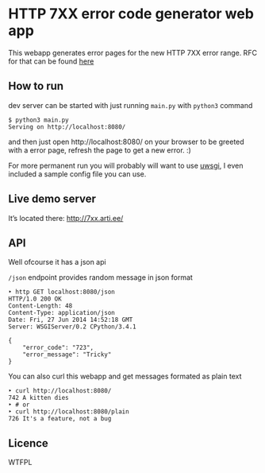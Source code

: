 HTTP 7XX error code generator web app
=====================================
This webapp generates error pages for the new HTTP 7XX error range.
RFC for that can be found [here](https://github.com/joho/7XX-rfc)

How to run
----------
dev server can be started with just running `main.py` with `python3` command
```
$ python3 main.py
Serving on http://localhost:8080/
```
and then just open http://localhost:8080/ on your browser to be greeted
with a error page, refresh the page to get a new error. :)

For more permanent run you will probably will want to use
[uwsgi](http://uwsgi-docs.readthedocs.org/), I even included a sample
config file you can use.

Live demo server
----------------
It’s located there: http://7xx.arti.ee/

API
--------
Well ofcourse it has a json api

`/json` endpoint provides random message in json format
```
‣ http GET localhost:8080/json
HTTP/1.0 200 OK
Content-Length: 48
Content-Type: application/json
Date: Fri, 27 Jun 2014 14:52:18 GMT
Server: WSGIServer/0.2 CPython/3.4.1

{
    "error_code": "723",
    "error_message": "Tricky"
}
```

You can also curl this webapp and get messages formated as plain text

```
‣ curl http://localhost:8080/
742 A kitten dies
‣ # or
‣ curl http://localhost:8080/plain
726 It's a feature, not a bug

```

Licence
-------
WTFPL
